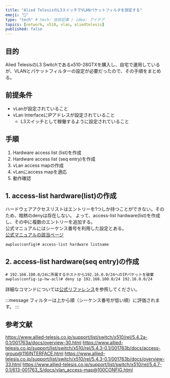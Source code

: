 ```yaml
---
title: "Alied TelesisのL3スイッチでVLANパケットフィルタを設定する"
emoji: "📝"
type: "tech" # tech: 技術記事 / idea: アイデア
topics: [network, x510, vlan, aliedtelesis]
published: false
---
```


## 目的

Alied TelesisのL3 Switchであるx510-28GTXを購入し、自宅で運用しているが、VLANとパケットフィルターの設定が必要だったので、その手順をまとめる。

## 前提条件

- vLanが設定されていること
- vLan InterfaceにIPアドレスが設定されていること
  - L3スイッチとして稼働するように設定されていること

## 手順

1. Hardware access list (list)を作成
2. Hardware access list (seq entry)を作成
3. vLan access mapの作成
4. vLanにaccess mapを適応
5. 動作確認

## 1. access-list hardware(list)の作成

ハードウェアアクセスリストはエントリーを1つしか持つことができない。そのため、暗黙のdenyは存在しない。
よって、access-list hardware(list)を作成し、その中に複数のエントリーを追加する。  
公式マニュアルにはシーケンス番号を利用した設定とある。  
[公式マニュアルの該当ページ](https://www.allied-telesis.co.jp/support/list/switch/x510/rel/5.4.3-0.1/001763b/docs/overview-30.html#sec5)

```shell
awplus(config)# access-list hardware listname
```

## 2. access-list hardware(seq entry)の作成

```shell
# 192.168.100.0/24に所属するホストから192.16.0.0/24へのIPパケットを破棄
awplus(config-ip-hw-acl)# deny ip 192.168.100.0/24 192.16.0.0/24
```

詳細なコマンドについては[公式リファレンス](https://www.allied-telesis.co.jp/support/list/switch/x510/rel/5.4.2a-0.1/001763a/docs/access-list_hardware(seq_entry)@912HWACL.html)を参照してください。

:::message
フィルターは上から順（シーケンス番号が低い順）に評価されます。
:::


## 参考文献

https://www.allied-telesis.co.jp/support/list/switch/x510/rel/5.4.2a-0.1/001763a/docs/overview-30.html
https://www.allied-telesis.co.jp/support/list/switch/x510/rel/5.4.3-0.1/001763b/docs/access-group@116INTERFACE.html
https://www.allied-telesis.co.jp/support/list/switch/x510/rel/5.4.3-0.1/001763b/docs/overview-33.html
https://www.allied-telesis.co.jp/support/list/switch/x510/rel/5.4.7-0.1/613-001763_S/docs/vlan_access-map@100CONFIG.html
